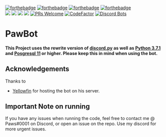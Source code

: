[![forthebadge](https://forthebadge.com/images/badges/made-with-python.svg)](https://forthebadge.com)
[![forthebadge](https://forthebadge.com/images/badges/built-with-love.svg)](https://forthebadge.com)
[![forthebadge](https://forthebadge.com/images/badges/powered-by-oxygen.svg)](https://forthebadge.com)
[![forthebadge](https://forthebadge.com/images/badges/kinda-sfw.svg)](https://forthebadge.com)
<br>
[<img src="https://img.shields.io/badge/discord.py-rewrite-blue.svg?style=flat-square">](https://github.com/Rapptz/discord.py/tree/rewrite)
[<img src="https://img.shields.io/badge/python-3.7.1-brightgreen.svg?style=flat-square">](https://www.python.org/downloads/release/python-360/)
[<img src="https://img.shields.io/github/license/mashape/apistatus.svg?style=flat-square">](https://github.com/lyricalpaws/PyBot/blob/master/LICENSE)
[<img src="https://img.shields.io/badge/Postgresql-11-brightgreen.svg?style=flat-square">](https://www.postgresql.org/)
[![PRs Welcome](https://img.shields.io/badge/PRs-welcome-brightgreen.svg?style=flat-square)](http://makeapullrequest.com)
[![CodeFactor](https://www.codefactor.io/repository/github/pawbot-discord/pawbot/badge)](https://www.codefactor.io/repository/github/lyricalpaws/pawbot)
[![Discord Bots](https://discordbots.org/api/widget/status/460383314973556756.svg)](https://discordbots.org/bot/460383314973556756)

# PawBot
#### This Project uses the rewrite version of [discord.py](https://github.com/Rapptz/discord.py/tree/rewrite) as well as [Python 3.7.1](https://www.python.org/downloads/release/python-371/) and [Posgresql 11](https://www.postgresql.org/) or higher. Please keep this in mind when using the bot.

## Acknowledgements
Thanks to
- [Yellowfin](https://github.com/SegmentationViolation) for hosting the bot on his server.

## Important Note on running
If you have any issues when running the code, feel free to contact me @ Paws#0001 on Discord, or open an issue on the repo. Use my discord for more urgent issues.
